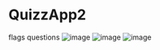 # QuizzApp2
flags questions
![image](https://user-images.githubusercontent.com/81194285/139747372-6d918da5-c9b5-48aa-a60c-4499d7ad702a.png)
![image](https://user-images.githubusercontent.com/81194285/139747436-66ef5cf1-b6b3-4c6d-a876-b092d4ecc1b0.png)
![image](https://user-images.githubusercontent.com/81194285/139928623-7f71cf56-9eaf-4eba-bf5d-319fbca80dfb.png)
